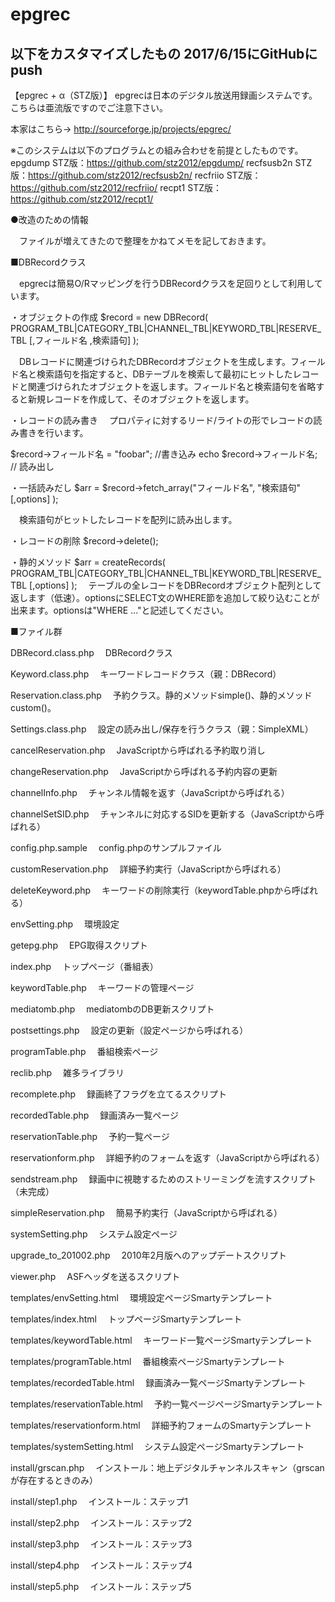 # epgrec

以下をカスタマイズしたもの
  2017/6/15にGitHubにpush
---- 
【epgrec + α（STZ版）】
epgrecは日本のデジタル放送用録画システムです。
こちらは亜流版ですのでご注意下さい。

本家はこちら→ http://sourceforge.jp/projects/epgrec/

※このシステムは以下のプログラムとの組み合わせを前提としたものです。
epgdump    STZ版：https://github.com/stz2012/epgdump/
recfsusb2n STZ版：https://github.com/stz2012/recfsusb2n/
recfriio   STZ版：https://github.com/stz2012/recfriio/
recpt1     STZ版：https://github.com/stz2012/recpt1/

●改造のための情報

　ファイルが増えてきたので整理をかねてメモを記しておきます。

■DBRecordクラス

　epgrecは簡易O/Rマッピングを行うDBRecordクラスを足回りとして利用しています。

・オブジェクトの作成
$record = new DBRecord( PROGRAM_TBL|CATEGORY_TBL|CHANNEL_TBL|KEYWORD_TBL|RESERVE_TBL
                        [,フィールド名 ,検索語句]
);

　DBレコードに関連づけられたDBRecordオブジェクトを生成します。フィールド名と検索語句を指定すると、DBテーブルを検索して最初にヒットしたレコードと関連づけられたオブジェクトを返します。フィールド名と検索語句を省略すると新規レコードを作成して、そのオブジェクトを返します。

・レコードの読み書き
　プロパティに対するリード/ライトの形でレコードの読み書きを行います。

$record->フィールド名 = "foobar";	//書き込み
echo $record->フィールド名;			// 読み出し

・一括読みだし
$arr = $record->fetch_array("フィールド名", "検索語句"[,options] );

　検索語句がヒットしたレコードを配列に読み出します。

・レコードの削除
$record->delete();

・静的メソッド
$arr = createRecords( PROGRAM_TBL|CATEGORY_TBL|CHANNEL_TBL|KEYWORD_TBL|RESERVE_TBL
					 [,options] );
　テーブルの全レコードをDBRecordオブジェクト配列として返します（低速）。optionsにSELECT文のWHERE節を追加して絞り込むことが出来ます。optionsは"WHERE ..."と記述してください。

■ファイル群

DBRecord.class.php
　DBRecordクラス

Keyword.class.php
　キーワードレコードクラス（親：DBRecord）

Reservation.class.php
　予約クラス。静的メソッドsimple()、静的メソッドcustom()。

Settings.class.php
　設定の読み出し/保存を行うクラス（親：SimpleXML）

cancelReservation.php
　JavaScriptから呼ばれる予約取り消し

changeReservation.php
　JavaScriptから呼ばれる予約内容の更新

channelInfo.php
　チャンネル情報を返す（JavaScriptから呼ばれる）

channelSetSID.php
　チャンネルに対応するSIDを更新する（JavaScriptから呼ばれる）

config.php.sample
　config.phpのサンプルファイル

customReservation.php
　詳細予約実行（JavaScriptから呼ばれる）

deleteKeyword.php
　キーワードの削除実行（keywordTable.phpから呼ばれる）

envSetting.php
　環境設定

getepg.php
　EPG取得スクリプト

index.php
　トップページ（番組表）

keywordTable.php
　キーワードの管理ページ

mediatomb.php
　mediatombのDB更新スクリプト

postsettings.php
　設定の更新（設定ページから呼ばれる）

programTable.php
　番組検索ページ

reclib.php
　雑多ライブラリ

recomplete.php
　録画終了フラグを立てるスクリプト

recordedTable.php
　録画済み一覧ページ

reservationTable.php
　予約一覧ページ

reservationform.php
　詳細予約のフォームを返す（JavaScriptから呼ばれる）

sendstream.php
　録画中に視聴するためのストリーミングを流すスクリプト（未完成）

simpleReservation.php
　簡易予約実行（JavaScriptから呼ばれる）

systemSetting.php
　システム設定ページ

upgrade_to_201002.php
　2010年2月版へのアップデートスクリプト

viewer.php
　ASFヘッダを送るスクリプト

templates/envSetting.html
　環境設定ページSmartyテンプレート

templates/index.html
　トップページSmartyテンプレート

templates/keywordTable.html
　キーワード一覧ページSmartyテンプレート

templates/programTable.html
　番組検索ページSmartyテンプレート

templates/recordedTable.html
　録画済み一覧ページSmartyテンプレート

templates/reservationTable.html
　予約一覧ページページSmartyテンプレート

templates/reservationform.html
　詳細予約フォームのSmartyテンプレート

templates/systemSetting.html
　システム設定ページSmartyテンプレート

install/grscan.php
　インストール：地上デジタルチャンネルスキャン（grscanが存在するときのみ）

install/step1.php
　インストール：ステップ1

install/step2.php
　インストール：ステップ2

install/step3.php
　インストール：ステップ3

install/step4.php
　インストール：ステップ4

install/step5.php
　インストール：ステップ5


